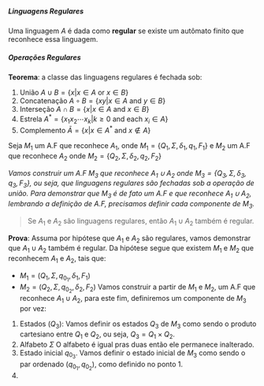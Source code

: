 ##### Linguagens Regulares

Uma linguagem $A$ é dada como **regular** se existe um autômato finito que reconhece essa linguagem.

##### Operações Regulares

**Teorema**: a classe das linguagens regulares é fechada sob:
1. União $A \cup B = \{x | x \in A \textrm{ or } x \in B \}$    
2. Concatenação $A \circ B = \{xy|x \in A \textrm{ and } y \in B\}$  
3. Interseção $A \cap B = \{x | x \in A \textrm{ and } x \in B\}$
4. Estrela $A^{*} = \{x_{1}x_{2}\cdots x_{k} | k \ge 0 \text{ and each } x_{i}\in A\}$ 
5. Complemento $\bar{A} = \{x | x \in A^{*} \text{ and } x \notin A\}$


Seja $M_1$ um A.F que reconhece $A_{1}$, onde $M_{1} =\{Q_{1},\Sigma, \delta_{1}, q_{1}, F_{1}\}$ e 
    $M_{2}$ um A.F que reconhece $A_{2}$ onde $M_{2}  =\{Q_{2},\Sigma, \delta_{2}, q_{2}, F_{2}\}$

*Vamos construir um A.F $M_{3}$ que reconhece $A_{1}\cup A_{2}$ onde $M_{3} =\{Q_{3},\Sigma, \delta_{3}, q_{3}, F_{3}\}$, ou seja, que linguagens regulares são fechadas sob a operação de união.*
*Para demonstrar que $M_{3}$ é de fato um A.F e que reconhece $A_{1} \cup A_{2}$, lembrando a definição de A.F, precisamos definir cada componente de $M_{3}$.*


> Se $A_{1}$ e $A_{2}$ são linguagens regulares, então $A_{1}\cup A_{2}$ também é regular.

**Prova**:
Assuma por hipótese que $A_{1}$ e $A_{2}$ são regulares, vamos demonstrar que $A_{1}\cup A_{2}$ também é regular. 
Da hipótese segue que existem $M_{1}$ e $M_{2}$ que reconhecem $A_{1}$ e $A_{2}$, tais que:
- $M_{1}= (Q_{1}, \Sigma, q_{0_{1}}, \delta_{1}, F_{1})$ 
- $M_{2}= (Q_{2}, \Sigma, q_{0_{2}}, \delta_{2}, F_{2})$
Vamos construir a partir de $M_{1}$ e $M_{2}$, um A.F que reconhece $A_{1} \cup A_{2}$, para este fim, definiremos um componente de $M_{3}$ por vez:
1. Estados ($Q_{3}$):
	Vamos definir os estados $Q_{3}$ de $M_{3}$ como sendo o produto cartesiano entre $Q_{1}$ e $Q_{2}$, ou seja, $Q_{3} = Q_{1} \times Q_{2}$.
2. Alfabeto $\Sigma$
	O alfabeto é igual pras duas então ele permanece inalterado.
3. Estado inicial $q_{0_{3}}$.
	 Vamos definir o estado inicial de $M_{3}$ como sendo o par ordenado $(q_{0_{1}}, q_{0_{2}})$, como definido no ponto $1$.
4. 